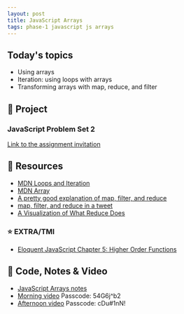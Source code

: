 ```yaml
---
layout: post
title: JavaScript Arrays
tags: phase-1 javascript js arrays
---
```


## Today's topics

- Using arrays
- Iteration: using loops with arrays
- Transforming arrays with map, reduce, and filter

## 🎯 Project

### JavaScript Problem Set 2

[Link to the assignment invitation](https://classroom.github.com/a/HD6MuJc6)

## 🔖 Resources

- [MDN Loops and Iteration](https://developer.mozilla.org/en-US/docs/Web/JavaScript/Guide/Loops_and_iteration)
- [MDN Array](https://developer.mozilla.org/en-US/docs/Web/JavaScript/Reference/Global_Objects/Array)
- [A pretty good explanation of map, filter, and reduce](https://dev.to/chrisachard/map-filter-reduce-crash-course-5gan)
- [map, filter, and reduce in a tweet](https://twitter.com/steveluscher/status/741089564329054208)
- [A Visualization of What Reduce Does](http://reduce.surge.sh/)

### ⭐️ EXTRA/TMI

- [Eloquent JavaScript Chapter 5: Higher Order Functions](https://eloquentjavascript.net/05_higher_order.html)

## 🦉 Code, Notes & Video

- [JavaScript Arrays notes](https://github.com/momentum-team-6/notes/blob/main/js-arrays.md)
- [Morning video](https://us02web.zoom.us/rec/share/6AQoak-lz7bZ1c7Abs_C41-2xRH2Yzn7lq4fxE9k15PmqEIsp-kEbLi9JFqKfNDb.XFRjpkF4BUQhMY5O) Passcode: 54G6j^b2
- [Afternoon video](https://us02web.zoom.us/rec/share/yP2fRWHmMerJ-eJ1qKlCXe_0DfCT-tXr0GzNK7QcgELEFIAzaptTrlocnNlxUifk.LjTvaN5G2yHLU16c) Passcode: cDu#1nN!
